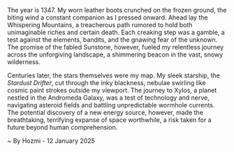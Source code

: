 
The year is 1347.  My worn leather boots crunched on the frozen ground, the biting wind a constant companion as I pressed onward.  Ahead lay the Whispering Mountains, a treacherous path rumored to hold both unimaginable riches and certain death.  Each creaking step was a gamble, a test against the elements, bandits, and the gnawing fear of the unknown.  The promise of the fabled Sunstone, however, fueled my relentless journey across the unforgiving landscape, a shimmering beacon in the vast, snowy wilderness.


Centuries later, the stars themselves were my map.  My sleek starship, the *Stardust Drifter*, cut through the inky blackness, nebulae swirling like cosmic paint strokes outside my viewport.  The journey to Xylos, a planet nestled in the Andromeda Galaxy, was a test of technology and nerve, navigating asteroid fields and battling unpredictable wormhole currents.  The potential discovery of a new energy source, however, made the breathtaking, terrifying expanse of space worthwhile, a risk taken for a future beyond human comprehension.

~ By Hozmi - 12 January 2025
